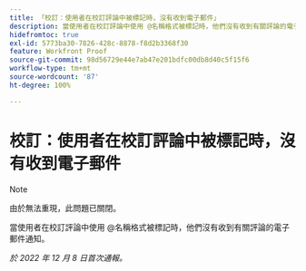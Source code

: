 ```yaml
---
title: 「校訂：使用者在校訂評論中被標記時，沒有收到電子郵件」
description: 當使用者在校訂評論中使用 @名稱格式被標記時，他們沒有收到有關評論的電子郵件通知。
hidefromtoc: true
exl-id: 5773ba30-7826-428c-8878-f8d2b3368f30
feature: Workfront Proof
source-git-commit: 98d56729e44e7ab47e201bdfc00db8d40c5f15f6
workflow-type: tm+mt
source-wordcount: '87'
ht-degree: 100%

---
```


# 校訂：使用者在校訂評論中被標記時，沒有收到電子郵件

>[!NOTE]
>
>由於無法重現，此問題已關閉。

當使用者在校訂評論中使用 @名稱格式被標記時，他們沒有收到有關評論的電子郵件通知。

_於 2022 年 12 月 8 日首次通報。_
